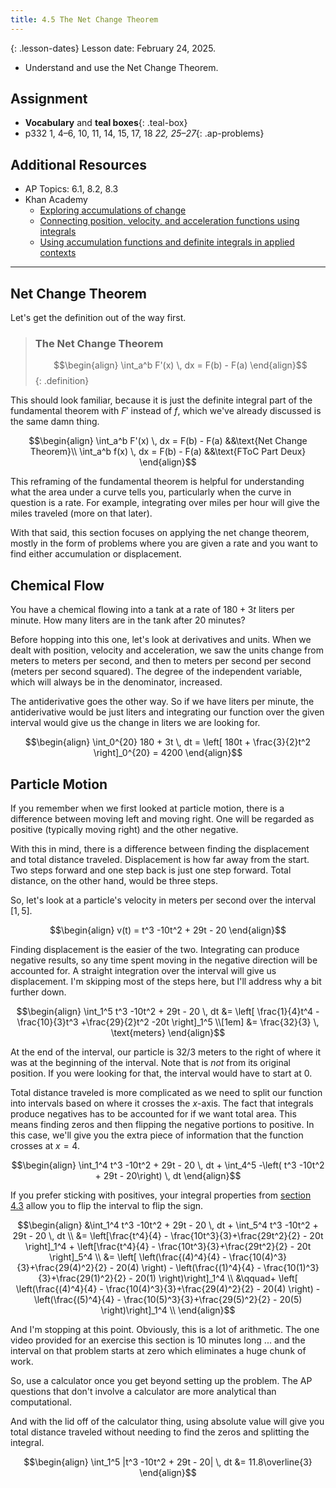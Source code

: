 ```yaml
---
title: 4.5 The Net Change Theorem
---
```


{: .lesson-dates}
Lesson date: February 24, 2025.

- Understand and use the Net Change Theorem.

## Assignment

- **Vocabulary** and **teal boxes**{: .teal-box}
- p332 1, 4–6, 10, 11, 14, 15, 17, 18 *22, 25–27*{: .ap-problems}

## Additional Resources

- AP Topics: 6.1, 8.2, 8.3
- Khan Academy
  - [Exploring accumulations of change](https://www.khanacademy.org/math/ap-calculus-ab/ab-integration-new/ab-6-1/v/introduction-to-integral-calculus)
  - [Connecting position, velocity, and acceleration functions using integrals](https://www.khanacademy.org/math/ap-calculus-ab/ab-applications-of-integration-new/ab-8-2/v/motion-problems-with-integrals)
  - [Using accumulation functions and definite integrals in applied contexts](https://www.khanacademy.org/math/ap-calculus-ab/ab-applications-of-integration-new/ab-8-3/v/area-under-rate-net-change)

---

## Net Change Theorem

Let's get the definition out of the way first.

> ### The Net Change Theorem
>
> $$\begin{align}
> \int_a^b F'(x) \, dx = F(b) - F(a)
> \end{align}$$
{: .definition}

This should look familiar, because it is just the definite integral part of the fundamental theorem with $F'$ instead of $f$, which we've already discussed is the same damn thing.

$$\begin{align}
\int_a^b F'(x) \, dx = F(b) - F(a) &&\text{Net Change Theorem}\\
\int_a^b f(x) \, dx = F(b) - F(a) &&\text{FToC Part Deux}
\end{align}$$

This reframing of the fundamental theorem is helpful for understanding what the area under a curve tells you, particularly when the curve in question is a rate. For example, integrating over miles per hour will give the miles traveled (more on that later).

With that said, this section focuses on applying the net change theorem, mostly in the form of problems where you are given a rate and you want to find either accumulation or displacement.

## Chemical Flow

You have a chemical flowing into a tank at a rate of $180 + 3t$ liters per minute. How many liters are in the tank after 20 minutes?

Before hopping into this one, let's look at derivatives and units. When we dealt with position, velocity and acceleration, we saw the units change from meters to meters per second, and then to meters per second per second (meters per second squared). The degree of the independent variable, which will always be in the denominator, increased.

The antiderivative goes the other way. So if we have liters per minute, the antiderivative would be just liters and integrating our function over the given interval would give us the change in liters we are looking for.

$$\begin{align}
\int_0^{20} 180 + 3t \, dt = \left[ 180t + \frac{3}{2}t^2 \right]_0^{20} = 4200
\end{align}$$

## Particle Motion

If you remember when we first looked at particle motion, there is a difference between moving left and moving right. One will be regarded as positive (typically moving right) and the other negative.

With this in mind, there is a difference between finding the displacement and total distance traveled. Displacement is how far away from the start. Two steps forward and one step back is just one step forward. Total distance, on the other hand, would be three steps.

So, let's look at a particle's velocity in meters per second over the interval $[1,5]$.

$$\begin{align}
v(t) = t^3 -10t^2 + 29t - 20
\end{align}$$

Finding displacement is the easier of the two. Integrating can produce negative results, so any time spent moving in the negative direction will be accounted for. A straight integration over the interval will give us displacement. I'm skipping most of the steps here, but I'll address why a bit further down.

$$\begin{align}
\int_1^5 t^3 -10t^2 + 29t - 20 \, dt &= \left[ \frac{1}{4}t^4 - \frac{10}{3}t^3 +\frac{29}{2}t^2 -20t \right]_1^5 \\[1em]
&= \frac{32}{3} \, \text{meters}
\end{align}$$

At the end of the interval, our particle is $32/3$ meters to the right of where it was at the beginning of the interval. Note that is *not* from its original position. If you were looking for that, the interval would have to start at $0$.

Total distance traveled is more complicated as we need to split our function into intervals based on where it crosses the $x$-axis. The fact that integrals produce negatives has to be accounted for if we want total area. This means finding zeros and then flipping the negative portions to positive. In this case, we'll give you the extra piece of information that the function crosses at $x=4$.

$$\begin{align}
\int_1^4 t^3 -10t^2 + 29t - 20 \, dt + \int_4^5 -\left( t^3 -10t^2 + 29t - 20\right) \, dt
\end{align}$$

If you prefer sticking with positives, your integral properties from [section 4.3](./4.3-reimann-sums-and-definite-integrals.md) allow you to flip the interval to flip the sign.

$$\begin{align}
&\int_1^4 t^3 -10t^2 + 29t - 20 \, dt + \int_5^4 t^3 -10t^2 + 29t - 20 \, dt  \\
&= \left[\frac{t^4}{4} - \frac{10t^3}{3}+\frac{29t^2}{2} - 20t \right]_1^4 + \left[\frac{t^4}{4} - \frac{10t^3}{3}+\frac{29t^2}{2} - 20t \right]_5^4 \\
&= \left[ \left(\frac{(4)^4}{4} - \frac{10(4)^3}{3}+\frac{29(4)^2}{2} - 20(4) \right) - \left(\frac{(1)^4}{4} - \frac{10(1)^3}{3}+\frac{29(1)^2}{2} - 20(1) \right)\right]_1^4 \\
&\qquad+ \left[ \left(\frac{(4)^4}{4} - \frac{10(4)^3}{3}+\frac{29(4)^2}{2} - 20(4) \right) - \left(\frac{(5)^4}{4} - \frac{10(5)^3}{3}+\frac{29(5)^2}{2} - 20(5) \right)\right]_1^4 \\
\end{align}$$

And I'm stopping at this point. Obviously, this is a lot of arithmetic. The one video provided for an exercise this section is 10 minutes long ... and the interval on that problem starts at zero which eliminates a huge chunk of work.

So, use a calculator once you get beyond setting up the problem. The AP questions that don't involve a calculator are more analytical than computational.

And with the lid off of the calculator thing, using absolute value will give you total distance traveled without needing to find the zeros and splitting the integral.

$$\begin{align}
\int_1^5 |t^3 -10t^2 + 29t - 20| \, dt &= 11.8\overline{3}
\end{align}$$
